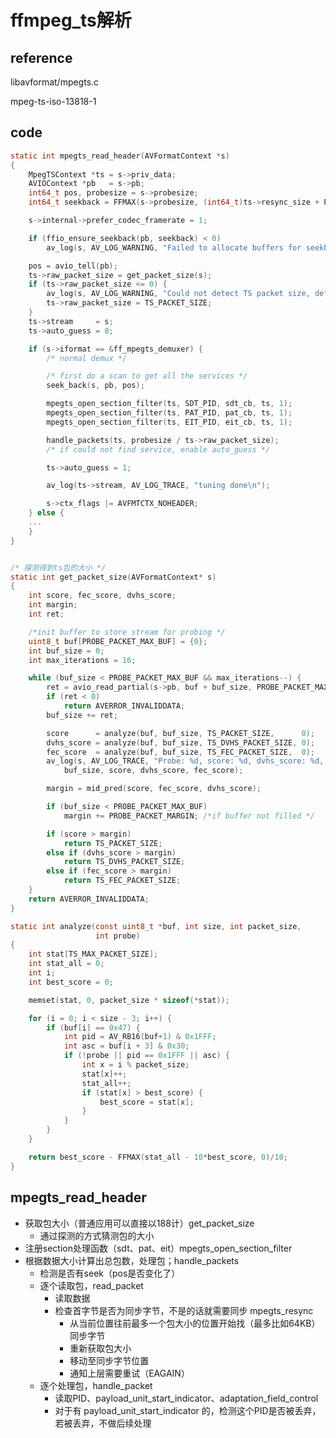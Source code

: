 # ffmpeg_ts解析

## reference

libavformat/mpegts.c

mpeg-ts-iso-13818-1

## code

```c
static int mpegts_read_header(AVFormatContext *s)
{
    MpegTSContext *ts = s->priv_data;
    AVIOContext *pb   = s->pb;
    int64_t pos, probesize = s->probesize;
    int64_t seekback = FFMAX(s->probesize, (int64_t)ts->resync_size + PROBE_PACKET_MAX_BUF);

    s->internal->prefer_codec_framerate = 1;

    if (ffio_ensure_seekback(pb, seekback) < 0)
        av_log(s, AV_LOG_WARNING, "Failed to allocate buffers for seekback\n");

    pos = avio_tell(pb);
    ts->raw_packet_size = get_packet_size(s);
    if (ts->raw_packet_size <= 0) {
        av_log(s, AV_LOG_WARNING, "Could not detect TS packet size, defaulting to non-FEC/DVHS\n");
        ts->raw_packet_size = TS_PACKET_SIZE;
    }
    ts->stream     = s;
    ts->auto_guess = 0;

    if (s->iformat == &ff_mpegts_demuxer) {
        /* normal demux */

        /* first do a scan to get all the services */
        seek_back(s, pb, pos);

        mpegts_open_section_filter(ts, SDT_PID, sdt_cb, ts, 1);
        mpegts_open_section_filter(ts, PAT_PID, pat_cb, ts, 1);
        mpegts_open_section_filter(ts, EIT_PID, eit_cb, ts, 1);

        handle_packets(ts, probesize / ts->raw_packet_size);
        /* if could not find service, enable auto_guess */

        ts->auto_guess = 1;

        av_log(ts->stream, AV_LOG_TRACE, "tuning done\n");

        s->ctx_flags |= AVFMTCTX_NOHEADER;
    } else {
    ...
    }
}
```

```c

/* 探测得到ts包的大小 */
static int get_packet_size(AVFormatContext* s)
{
    int score, fec_score, dvhs_score;
    int margin;
    int ret;

    /*init buffer to store stream for probing */
    uint8_t buf[PROBE_PACKET_MAX_BUF] = {0};
    int buf_size = 0;
    int max_iterations = 16;

    while (buf_size < PROBE_PACKET_MAX_BUF && max_iterations--) {
        ret = avio_read_partial(s->pb, buf + buf_size, PROBE_PACKET_MAX_BUF - buf_size);
        if (ret < 0)
            return AVERROR_INVALIDDATA;
        buf_size += ret;

        score      = analyze(buf, buf_size, TS_PACKET_SIZE,      0);
        dvhs_score = analyze(buf, buf_size, TS_DVHS_PACKET_SIZE, 0);
        fec_score  = analyze(buf, buf_size, TS_FEC_PACKET_SIZE,  0);
        av_log(s, AV_LOG_TRACE, "Probe: %d, score: %d, dvhs_score: %d, fec_score: %d \n",
            buf_size, score, dvhs_score, fec_score);

        margin = mid_pred(score, fec_score, dvhs_score);

        if (buf_size < PROBE_PACKET_MAX_BUF)
            margin += PROBE_PACKET_MARGIN; /*if buffer not filled */

        if (score > margin)
            return TS_PACKET_SIZE;
        else if (dvhs_score > margin)
            return TS_DVHS_PACKET_SIZE;
        else if (fec_score > margin)
            return TS_FEC_PACKET_SIZE;
    }
    return AVERROR_INVALIDDATA;
}

static int analyze(const uint8_t *buf, int size, int packet_size,
                   int probe)
{
    int stat[TS_MAX_PACKET_SIZE];
    int stat_all = 0;
    int i;
    int best_score = 0;

    memset(stat, 0, packet_size * sizeof(*stat));

    for (i = 0; i < size - 3; i++) {
        if (buf[i] == 0x47) {
            int pid = AV_RB16(buf+1) & 0x1FFF;
            int asc = buf[i + 3] & 0x30;
            if (!probe || pid == 0x1FFF || asc) {
                int x = i % packet_size;
                stat[x]++;
                stat_all++;
                if (stat[x] > best_score) {
                    best_score = stat[x];
                }
            }
        }
    }

    return best_score - FFMAX(stat_all - 10*best_score, 0)/10;
}

```

## mpegts_read_header

- 获取包大小（普通应用可以直接以188计）get_packet_size
  - 通过探测的方式猜测包的大小
- 注册section处理函数（sdt、pat、eit）mpegts_open_section_filter
- 根据数据大小计算出总包数，处理包；handle_packets
  - 检测是否有seek（pos是否变化了）
  - 逐个读取包，read_packet
    - 读取数据
    - 检查首字节是否为同步字节，不是的话就需要同步 mpegts_resync
      - 从当前位置往前最多一个包大小的位置开始找（最多比如64KB）同步字节
      - 重新获取包大小
      - 移动至同步字节位置
      - 通知上层需要重试（EAGAIN）
  - 逐个处理包，handle_packet
    - 读取PID、payload_unit_start_indicator、adaptation_field_control
    - 对于有 payload_unit_start_indicator 的，检测这个PID是否被丢弃，若被丢弃，不做后续处理

